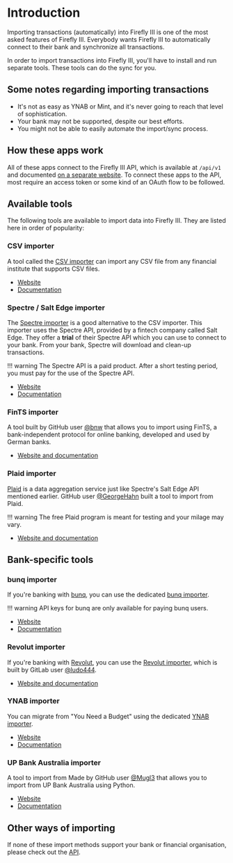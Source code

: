 # Introduction

Importing transactions (automatically) into Firefly III is one of the most asked features of Firefly III. Everybody wants Firefly III to automatically connect to their bank and synchronize all transactions.

In order to import transactions into Firefly III, you'll have to install and run separate tools. These tools can do the sync for you.

## Some notes regarding importing transactions

* It's not as easy as YNAB or Mint, and it's never going to reach that level of sophistication.
* Your bank may not be supported, despite our best efforts.
* You might not be able to easily automate the import/sync process.

## How these apps work

All of these apps connect to the Firefly III API, which is available at `/api/v1` and documented [on a separate website](https://api-docs.firefly-iii.org/). To connect these apps to the API, most require an access token or some kind of an OAuth flow to be followed.

## Available tools

The following tools are available to import data into Firefly III. They are listed here in order of popularity:

### CSV importer

A tool called the [CSV importer](http://github.com/firefly-iii/csv-importer) can import any CSV file from any financial institute that supports CSV files.

- [Website](http://github.com/firefly-iii/csv-importer)
- [Documentation](../../../csv)

### Spectre / Salt Edge importer


The [Spectre importer](http://github.com/firefly-iii/spectre-importer) is a good alternative to the CSV importer. This importer uses the Spectre API, provided by a fintech company called Salt Edge. They offer a **trial** of their Spectre API which you can use to connect to your bank. From your bank, Spectre will download and clean-up transactions.

!!! warning
    The Spectre API is a paid product. After a short testing period, you must pay for the use of the Spectre API.

- [Website](http://github.com/firefly-iii/spectre-importer)
- [Documentation](../../../other-data-importers)

### FinTS importer

A tool built by GitHub user [@bnw](https://github.com/bnw) that allows you to import using FinTS, a bank-independent protocol for online banking, developed and used by German banks. 

- [Website and documentation](https://github.com/bnw/firefly-iii-fints-importer)

### Plaid importer

[Plaid](https://plaid.com/) is a data aggregation service just like Spectre's Salt Edge API mentioned earlier. GitHub user [@GeorgeHahn](https://gitlab.com/GeorgeHahn) built a tool to import from Plaid.

!!! warning
    The free Plaid program is meant for testing and your milage may vary.

- [Website and documentation](https://gitlab.com/GeorgeHahn/firefly-plaid-connector)

## Bank-specific tools

### bunq importer

If you're banking with [bunq](https://www.bunq.com/), you can use the dedicated [bunq importer](http://github.com/firefly-iii/bunq-importer).

!!! warning
    API keys for bunq are only available for paying bunq users.

- [Website](http://github.com/firefly-iii/bunq-importer)
- [Documentation](../../../other-data-importers)

### Revolut importer

If you're banking with [Revolut](https://www.revolut.com/), you can use the [Revolut importer](https://gitlab.com/ludo444/fireflyrevoluttransactions), which is built by GitLab user [@ludo444](https://gitlab.com/ludo444).

- [Website and documentation](https://gitlab.com/ludo444/fireflyrevoluttransactions)

### YNAB importer

You can migrate from "You Need a Budget" using the dedicated [YNAB importer](http://github.com/firefly-iii/ynab-importer).

- [Website](https://github.com/firefly-iii/ynab-importer)
- [Documentation](../../../other-data-importers)

### UP Bank Australia importer

A tool to import from Made by GitHub user [@Mugl3](https://github.com/Mugl3) that allows you to import from UP Bank Australia using Python.

- [Website](https://github.com/Mugl3/UP_Firefly_API_Connector)
- [Documentation](https://blog.dupreez.id.au/2021/01/automatically-update-firefly-iii-with-up-banking-transactions/)


## Other ways of importing

If none of these import methods support your bank or financial organisation, please check out the [API](../api.md).
